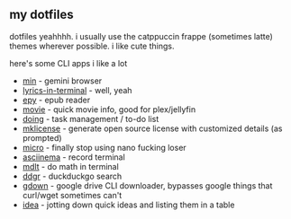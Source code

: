 ## my dotfiles

dotfiles yeahhhh. i usually use the catppuccin frappe (sometimes latte) themes wherever possible. i like cute things.

here's some CLI apps i like a lot
- [min](https://github.com/a-h/min) - gemini browser
- [lyrics-in-terminal](https://github.com/Jugran/lyrics-in-terminal/) - well, yeah
- [epy](https://github.com/wustho/epy) - epub reader
- [movie](https://github.com/mayankchd/movie) - quick movie info, good for plex/jellyfin
- [doing](https://github.com/ttscoff/doing) - task management / to-do list
- [mklicense](https://github.com/cezaraugusto/mklicense) - generate open source license with customized details (as prompted)
- [micro](https://github.com/zyedidia/micro) - finally stop using nano fucking loser
- [asciinema](https://github.com/asciinema/asciinema) - record terminal
- [mdlt](https://github.com/metadelta/mdlt) - do math in terminal
- [ddgr](https://github.com/jarun/ddgr) - duckduckgo search
- [gdown](https://github.com/wkentaro/gdown) - google drive CLI downloader, bypasses google things that curl/wget sometimes can't
- [idea](https://github.com/IonicaBizau/idea) - jotting down quick ideas and listing them in a table
